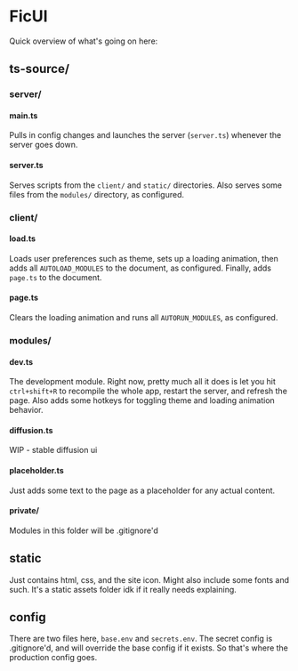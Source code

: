 
# FicUI

Quick overview of what's going on here:

## ts-source/

### server/

#### main.ts

Pulls in config changes and launches the server (`server.ts`) whenever the server goes down.

#### server.ts

Serves scripts from the `client/` and `static/` directories. Also serves some files from the `modules/` directory, as configured.

### client/

#### load.ts

Loads user preferences such as theme, sets up a loading animation, then adds all `AUTOLOAD_MODULES` to the document, as configured. Finally, adds `page.ts` to the document.

#### page.ts

Clears the loading animation and runs all `AUTORUN_MODULES`, as configured.

### modules/

#### dev.ts

The development module. Right now, pretty much all it does is let you hit `ctrl+shift+R` to recompile the whole app, restart the server, and refresh the page. Also adds some hotkeys for toggling theme and loading animation behavior.

#### diffusion.ts

WIP - stable diffusion ui

#### placeholder.ts

Just adds some text to the page as a placeholder for any actual content.

#### private/

Modules in this folder will be .gitignore'd

## static

Just contains html, css, and the site icon. Might also include some fonts and such. It's a static assets folder idk if it really needs explaining.

## config

There are two files here, `base.env` and `secrets.env`. The secret config is .gitignore'd, and will override the base config if it exists. So that's where the production config goes.

